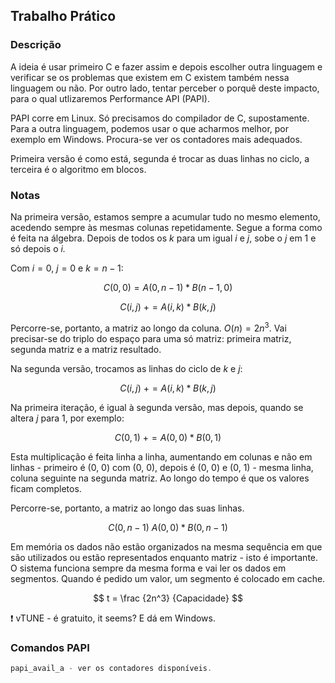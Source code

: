 ## Trabalho Prático

### Descrição

A ideia é usar primeiro C e fazer assim e depois escolher outra linguagem e verificar se os problemas que existem em C existem também nessa linguagem ou não. Por outro lado, tentar perceber o porquê deste impacto, para o qual utlizaremos Performance API (PAPI).

PAPI corre em Linux. Só precisamos do compilador de C, supostamente. Para a outra linguagem, podemos usar o que acharmos melhor, por exemplo em Windows. Procura-se ver os contadores mais adequados.

Primeira versão é como está, segunda é trocar as duas linhas no ciclo, a terceira é o algoritmo em blocos.

### Notas

Na primeira versão, estamos sempre a acumular tudo no mesmo elemento, acedendo sempre às mesmas colunas repetidamente. Segue a forma como é feita na álgebra. Depois de todos os *k* para um igual *i* e *j*, sobe o *j* em 1 e só depois o *i.* 

Com $i = 0$, $j = 0$ e $k = n - 1$:

$$
C(0, 0) = A(0, n - 1)*B(n-1, 0)
$$

$$
C(i, j) \text { } += A(i, k) * B(k, j)
$$

Percorre-se, portanto, a matriz ao longo da coluna. $O(n) = 2n^3$. Vai precisar-se do triplo do espaço para uma só matriz: primeira matriz, segunda matriz e a matriz resultado.

Na segunda versão, trocamos as linhas do ciclo de *k* e *j*:

$$
C(i, j) \text { } += A(i, k) * B(k, j)
$$

Na primeira iteração, é igual à segunda versão, mas depois, quando se altera *j* para 1, por exemplo:

$$
C(0, 1) \text { }+= A(0, 0)*B(0, 1)
$$

Esta multiplicação é feita linha a linha, aumentando em colunas e não em linhas - primeiro é (0, 0) com (0, 0), depois é (0, 0) e (0, 1) - mesma linha, coluna seguinte na segunda matriz. Ao longo do tempo é que os valores ficam completos.

Percorre-se, portanto, a matriz ao longo das suas linhas.

$$
C(0, n - 1) \text { } A(0, 0) * B(0,n - 1)
$$

Em memória os dados não estão organizados na mesma sequência em que são utilizados ou estão representados enquanto matriz - isto é importante. O sistema funciona sempre da mesma forma e vai ler os dados em segmentos. Quando é pedido um valor, um segmento é colocado em cache.

$$
t = \frac {2n^3} {Capacidade} 
$$

<aside>
❗ vTUNE - é gratuito, it seems? E dá em Windows.

</aside>

### Comandos PAPI

```jsx
papi_avail_a - ver os contadores disponíveis.
```